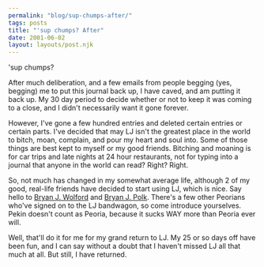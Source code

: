 ```yaml
---
permalink: "blog/sup-chumps-after/"
tags: posts
title: "'sup chumps? After"
date: 2001-06-02
layout: layouts/post.njk
---
```


'sup chumps? 

After much deliberation, and a few emails from people begging (yes, begging) me to put this journal back up, I have caved, and am putting it back up. My 30 day period to decide whether or not to keep it was coming to a close, and I didn't necessarily want it gone forever. 

However, I've gone a few hundred entries and deleted certain entries or certain parts. I've decided that may LJ isn't the greatest place in the world to bitch, moan, complain, and pour my heart and soul into. Some of those things are best kept to myself or my good friends. Bitching and moaning is for car trips and late nights at 24 hour restaurants, not for typing into a journal that anyone in the world can read? Right? Right.

So, not much has changed in my somewhat average life, although 2 of my good, real-life friends have decided to start using LJ, which is nice. Say hello to [Bryan J. Wolford][1] and [Bryan J. Polk][2]. There's a few other Peorians who've signed on to the LJ bandwagon, so come introduce yourselves. Pekin doesn't count as Peoria, because it sucks WAY more than Peoria ever will.

Well, that'll do it for me for my grand return to LJ. My 25 or so days off have been fun, and I can say without a doubt that I haven't missed LJ all that much at all. But still, I have returned.

 [1]: http://www.livejournal.com/users/freakwolf
 [2]: http://www.livejournal.com/users/rad_jose